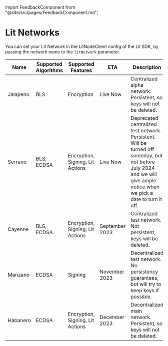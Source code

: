 import FeedbackComponent from "@site/src/pages/FeedbackComponent.md";

# Lit Networks

You can set your Lit Network in the LitNodeClient config of the Lit SDK, by passing the network name to the `litNetwork` parameter.

| Name     | Supported Algorithms | Supported Features               | ETA            | Description                                                                                                                                                             | Status                                        |
| -------- | -------------------- | -------------------------------- | -------------- | ----------------------------------------------------------------------------------------------------------------------------------------------------------------------- | --------------------------------------------- |
| Jalapeno | BLS                  | Encryption                       | Live Now       | Centralized alpha network. Persistent, so keys will not be deleted.                                                                                                     | https://jalapeno-status.litprotocol.com/      |
| Serrano  | BLS, ECDSA           | Encryption, Signing, Lit Actions | Live Now       | Deprecated centralized test network. Persistent. Will be turned off someday, but not before July 2024 and we will give ample notice when we pick a date to turn it off. | https://serrano-status.litprotocol.com/       |
| Cayenne  | BLS, ECDSA           | Encryption, Signing, Lit Actions | September 2023 | Centralized test network. Not persistent, keys will be deleted.                                                                                                         | Beta: https://cayenne-status.litprotocol.com/ |
| Manzano  | ECDSA                | Signing                          | November 2023  | Decentralized test network. No persistency guarantees, but will try to keep keys if possible.                                                                           | Coming Soon                                   |
| Habanero | ECDSA                | Encryption, Signing, Lit Actions | December 2023  | Decentralized main network. Persistent, so keys will not be deleted.                                                                                                    | Coming Soon                                   |

<FeedbackComponent/>

